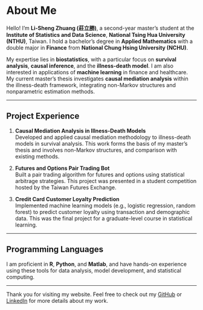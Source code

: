 # About Me

Hello! I’m **Li-Sheng Zhuang (莊立勝)**, a second-year master’s student at the **Institute of Statistics and Data Science**, **National Tsing Hua University (NTHU)**, Taiwan. I hold a bachelor’s degree in **Applied Mathematics** with a double major in **Finance** from **National Chung Hsing University (NCHU)**.

My expertise lies in **biostatistics**, with a particular focus on **survival analysis**, **causal inference**, and the **illness-death model**. I am also interested in applications of **machine learning** in finance and healthcare. My current master’s thesis investigates **causal mediation analysis** within the illness-death framework, integrating non-Markov structures and nonparametric estimation methods.

---

## Project Experience

1. **Causal Mediation Analysis in Illness-Death Models**  
   Developed and applied causal mediation methodology to illness-death models in survival analysis. This work forms the basis of my master’s thesis and involves non-Markov structures, and comparison with existing methods.

2. **Futures and Options Pair Trading Bot**  
   Built a pair trading algorithm for futures and options using statistical arbitrage strategies. This project was presented in a student competition hosted by the Taiwan Futures Exchange.

3. **Credit Card Customer Loyalty Prediction**  
   Implemented machine learning models (e.g., logistic regression, random forest) to predict customer loyalty using transaction and demographic data. This was the final project for a graduate-level course in statistical learning.

---

## Programming Languages

I am proficient in **R**, **Python**, and **Matlab**, and have hands-on experience using these tools for data analysis, model development, and statistical computing.

---

Thank you for visiting my website. Feel free to check out my [GitHub](https://github.com/Clisten0225) or [LinkedIn](https://www.linkedin.com/in/%E7%AB%8B%E5%8B%9D-%E8%8E%8A-767b66179/) for more details about my work.
